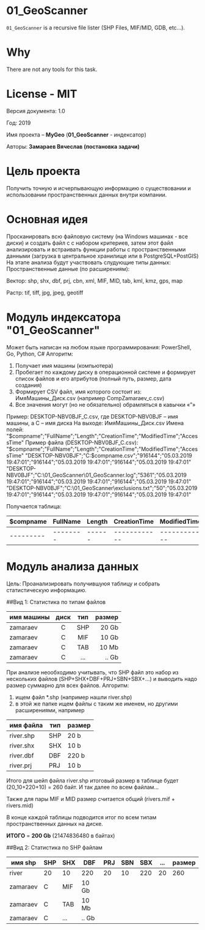 # 01_GeoScanner
`01_GeoScanner` is a recursive file lister (SHP Files, MIF/MID, GDB, etc...).

# Why
There are not any tools for this task.

# License - MIT

Версия документа: 1.0

Год: 2019

Имя проекта – **MyGeo** (**01_GeoScanner** - индексатор)

Авторы: **Замараев Вячеслав (постановка задачи)**

# Цель проекта
Получить точную и исчерпывающую информацию о существовании и использовании пространственных данных внутри компании. 

# Основная идея
Просканировать всю файловую систему (на Windows машинах - все диски) и создать файл с с набором критериев, затем этот файл анализировать и встраивать функции работы с пространственными данными (загрузка в центральное хранилище или в PostgreSQL+PostGIS)
На этапе анализа будут участвовать слудующие типы данных: 
Пространственные данные (по расширениям):

Вектор: shp, shx, dbf, prj, cbn, xml, MIF, MID, tab, kml, kmz, gps, map

Растр: tif, tiff, jpg, jpeg, geotiff

# Модуль индексатора "01_GeoScanner"
Может быть написан на любом языке программирования: PowerShell, Go, Python, C#
Алгоритм:
1) Получает имя машины (компьютера) 
2) Пробегает по каждому диску в операционной системе и формирует список файлов и его атрибутов (полный путь, размер, дата создания)
3) Формирует CSV файл, имя которого состоит из: ИмяМашины_Диск.csv (например CompZamaraev_c.csv)
4) Все значения могут (но не обязательно) обрамляться в кавычки «”» 

Пример: DESKTOP-NBV0BJF_C.csv, где DESKTOP-NBV0BJF – имя машины, а С – имя диска 
На выходе:   ИмяМашины_Диск.csv
Имена полей: "$compname";"FullName";"Length";"CreationTime";"ModifiedTime";"AccessTime"
Пример файла (DESKTOP-NBV0BJF_C.csv): 
"$compname";"FullName";"Length";"CreationTime";"ModifiedTime";"AccessTime"
"DESKTOP-NBV0BJF";"C:\$compname.csv";"916144";"05.03.2019 19:47:01";"916144";"05.03.2019 19:47:01";"916144";"05.03.2019 19:47:01"
"DESKTOP-NBV0BJF";"C:\01_GeoScanner\01_GeoScanner.log";"5361";"05.03.2019 19:47:01";"916144";"05.03.2019 19:47:01";"916144";"05.03.2019 19:47:01"
"DESKTOP-NBV0BJF";"C:\01_GeoScanner\exclusions.txt";"50";"05.03.2019 19:47:01";"916144";"05.03.2019 19:47:01";"916144";"05.03.2019 19:47:01"

Получается таблица:

|$compname|FullName|Length|CreationTime|ModifiedTime|AccessTime
|---------|--------|------|------------|------------|------------|
|---------|--------|------|------------|------------|------------|

# Модуль анализа данных

Цель: Проанализировать получившуюя таблицу и собрать статистическую информацию.

##Вид 1: Статистика по типам файлов 

|имя машины|диск|тип|размер|
|----------|:----:|:---:|------:|
|zamaraev  |C   |SHP|20 Gb |
|zamaraev  |C   |MIF|10 Gb |
|zamaraev  |C   |TAB|10 Mb |
|zamaraev  |C   |...|.. Gb |


При анализе неообходимо учитывать, что SHP файл это набор из нескольких файлов (SHP+SHX+DBF+PRJ+SBN+SBX+...) и выводить надо размер суммарно для всех файлов.
Алгоритм: 

1. ищем файл *.shp (например нашли river.shp)
2. в этой же папке ищем файлы с таким же именем, но другими расширениями, например

|имя файла |тип |размер|
|----------|---|-----|
|river.shp |SHP |20 b |
|river.shx |SHX |10 b |
|river.dbf |DBF |220 b |
|river.prj |PRJ |10 b |

Итого для шейп файла river.shp итоговый размер в таблице будет (20_10+220+10) = 260 байт. 
И так далее по всем файлам...

Также для пары MIF и MID размер считается общий (rivers.mif + rivers.mid)

В конце каждой таблицы подводится итог по всем типам пространственных данных на диске.

**ИТОГО** = **200 Gb** (21474836480 в байтах) 


##Вид 2: Статистика по SHP файлам 

|имя shp|SHP|SHX|DBF|PRJ|SBN|SBX|...|размер|
|----------|----|---|---|----|---|---|----|---|
|river  |20   |10|220 |20   |10|220 |20   |260|
|zamaraev  |C   |MIF|10 Gb |
|zamaraev  |C   |TAB|10 Mb |
|zamaraev  |C   |...|.. Gb |


     



